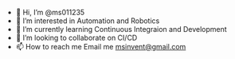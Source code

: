 - 👋 Hi, I’m @ms011235
- 👀 I’m interested in Automation and Robotics
- 🌱 I’m currently learning Continuous Integraion and Development
- 💞️ I’m looking to collaborate on CI/CD
- 📫 How to reach me Email me msinvent@gmail.com

<!---
ms011235/ms011235 is a ✨ special ✨ repository because its `README.md` (this file) appears on your GitHub profile.
You can click the Preview link to take a look at your changes.
--->
